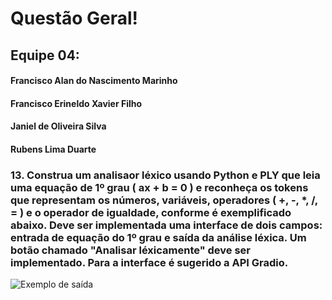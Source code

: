 # Questão Geral!
## Equipe 04: 
#### Francisco Alan do Nascimento Marinho
#### Francisco Erineldo Xavier Filho
#### Janiel de Oliveira Silva
#### Rubens Lima Duarte
### 13. Construa um analisaor léxico usando Python e PLY que leia uma equação de 1º grau ( ax + b = 0 ) e reconheça os tokens que representam os números, variáveis, operadores ( +, -, *, /, = ) e o operador de igualdade, conforme é exemplificado abaixo. Deve ser implementada uma interface de dois campos: entrada de equação do 1º grau e saída da análise léxica. Um botão chamado "Analisar léxicamente" deve ser implementado. Para a interface é sugerido a API Gradio.

![Exemplo de saída](https://i.imgur.com/wwQRHAJ.png)
